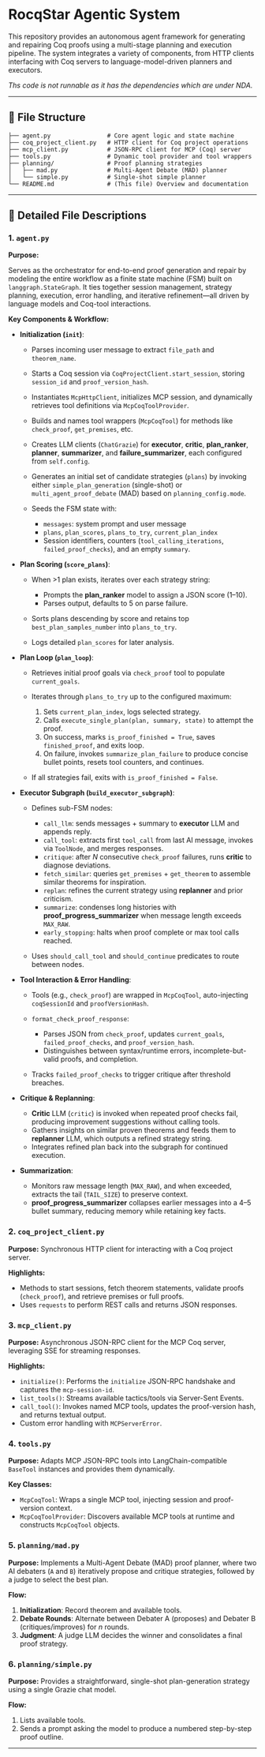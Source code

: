 
# RocqStar Agentic System

This repository provides an autonomous agent framework for generating and repairing Coq proofs using a multi-stage planning and execution pipeline. The system integrates a variety of components, from HTTP clients interfacing with Coq servers to language-model-driven planners and executors.

_Ths code is not runnable as it has the dependencies which are under NDA._

---

## 📁 File Structure

```text
├── agent.py                # Core agent logic and state machine
├── coq_project_client.py   # HTTP client for Coq project operations
├── mcp_client.py           # JSON-RPC client for MCP (Coq) server
├── tools.py                # Dynamic tool provider and tool wrappers
├── planning/               # Proof planning strategies
│   ├── mad.py              # Multi-Agent Debate (MAD) planner
│   └── simple.py           # Single-shot simple planner
└── README.md               # (This file) Overview and documentation
```

---

## 📄 Detailed File Descriptions

### 1. `agent.py`

**Purpose:**

Serves as the orchestrator for end-to-end proof generation and repair by modeling the entire workflow as a finite state machine (FSM) built on `langgraph.StateGraph`. It ties together session management, strategy planning, execution, error handling, and iterative refinement—all driven by language models and Coq-tool interactions.

**Key Components & Workflow:**

* **Initialization (`init`)**:

    * Parses incoming user message to extract `file_path` and `theorem_name`.
    * Starts a Coq session via `CoqProjectClient.start_session`, storing `session_id` and `proof_version_hash`.
    * Instantiates `McpHttpClient`, initializes MCP session, and dynamically retrieves tool definitions via `McpCoqToolProvider`.
    * Builds and names tool wrappers (`McpCoqTool`) for methods like `check_proof`, `get_premises`, etc.
    * Creates LLM clients (`ChatGrazie`) for **executor**, **critic**, **plan\_ranker**, **planner**, **summarizer**, and **failure\_summarizer**, each configured from `self.config`.
    * Generates an initial set of candidate strategies (`plans`) by invoking either `simple_plan_generation` (single-shot) or `multi_agent_proof_debate` (MAD) based on `planning_config.mode`.
    * Seeds the FSM state with:

        * `messages`: system prompt and user message
        * `plans`, `plan_scores`, `plans_to_try`, `current_plan_index`
        * Session identifiers, counters (`tool_calling_iterations`, `failed_proof_checks`), and an empty `summary`.

* **Plan Scoring (`score_plans`)**:

    * When >1 plan exists, iterates over each strategy string:

        * Prompts the **plan\_ranker** model to assign a JSON score (1–10).
        * Parses output, defaults to 5 on parse failure.
    * Sorts plans descending by score and retains top `best_plan_samples_number` into `plans_to_try`.
    * Logs detailed `plan_scores` for later analysis.

* **Plan Loop (`plan_loop`)**:

    * Retrieves initial proof goals via `check_proof` tool to populate `current_goals`.
    * Iterates through `plans_to_try` up to the configured maximum:

        1. Sets `current_plan_index`, logs selected strategy.
        2. Calls `execute_single_plan(plan, summary, state)` to attempt the proof.
        3. On success, marks `is_proof_finished = True`, saves `finished_proof`, and exits loop.
        4. On failure, invokes `summarize_plan_failure` to produce concise bullet points, resets tool counters, and continues.
    * If all strategies fail, exits with `is_proof_finished = False`.

* **Executor Subgraph (`build_executor_subgraph`)**:

    * Defines sub-FSM nodes:

        * `call_llm`: sends messages + summary to **executor** LLM and appends reply.
        * `call_tool`: extracts first `tool_call` from last AI message, invokes via `ToolNode`, and merges responses.
        * `critique`: after *N* consecutive `check_proof` failures, runs **critic** to diagnose deviations.
        * `fetch_similar`: queries `get_premises` + `get_theorem` to assemble similar theorems for inspiration.
        * `replan`: refines the current strategy using **replanner** and prior criticism.
        * `summarize`: condenses long histories with **proof\_progress\_summarizer** when message length exceeds `MAX_RAW`.
        * `early_stopping`: halts when proof complete or max tool calls reached.
    * Uses `should_call_tool` and `should_continue` predicates to route between nodes.

* **Tool Interaction & Error Handling**:

    * Tools (e.g., `check_proof`) are wrapped in `McpCoqTool`, auto-injecting `coqSessionId` and `proofVersionHash`.
    * `format_check_proof_response`:

        * Parses JSON from `check_proof`, updates `current_goals`, `failed_proof_checks`, and `proof_version_hash`.
        * Distinguishes between syntax/runtime errors, incomplete-but-valid proofs, and completion.
    * Tracks `failed_proof_checks` to trigger critique after threshold breaches.

* **Critique & Replanning**:

    * **Critic** LLM (`critic`) is invoked when repeated proof checks fail, producing improvement suggestions without calling tools.
    * Gathers insights on similar proven theorems and feeds them to **replanner** LLM, which outputs a refined strategy string.
    * Integrates refined plan back into the subgraph for continued execution.

* **Summarization**:

    * Monitors raw message length (`MAX_RAW`), and when exceeded, extracts the tail (`TAIL_SIZE`) to preserve context.
    * **proof\_progress\_summarizer** collapses earlier messages into a 4–5 bullet summary, reducing memory while retaining key facts.

### 2. `coq_project_client.py`

**Purpose:** Synchronous HTTP client for interacting with a Coq project server.

**Highlights:**

* Methods to start sessions, fetch theorem statements, validate proofs (`check_proof`), and retrieve premises or full proofs.
* Uses `requests` to perform REST calls and returns JSON responses.

### 3. `mcp_client.py`

**Purpose:** Asynchronous JSON-RPC client for the MCP Coq server, leveraging SSE for streaming responses.

**Highlights:**

* `initialize()`: Performs the `initialize` JSON-RPC handshake and captures the `mcp-session-id`.
* `list_tools()`: Streams available tactics/tools via Server-Sent Events.
* `call_tool()`: Invokes named MCP tools, updates the proof-version hash, and returns textual output.
* Custom error handling with `MCPServerError`.

### 4. `tools.py`

**Purpose:** Adapts MCP JSON-RPC tools into LangChain-compatible `BaseTool` instances and provides them dynamically.

**Key Classes:**

* `McpCoqTool`: Wraps a single MCP tool, injecting session and proof-version context.
* `McpCoqToolProvider`: Discovers available MCP tools at runtime and constructs `McpCoqTool` objects.

### 5. `planning/mad.py`

**Purpose:** Implements a Multi-Agent Debate (MAD) proof planner, where two AI debaters (`A` and `B`) iteratively propose and critique strategies, followed by a judge to select the best plan.

**Flow:**

1. **Initialization**: Record theorem and available tools.
2. **Debate Rounds**: Alternate between Debater A (proposes) and Debater B (critiques/improves) for *n* rounds.
3. **Judgment**: A judge LLM decides the winner and consolidates a final proof strategy.

### 6. `planning/simple.py`

**Purpose:** Provides a straightforward, single-shot plan-generation strategy using a single Grazie chat model.

**Flow:**

1. Lists available tools.
2. Sends a prompt asking the model to produce a numbered step-by-step proof outline.

---

